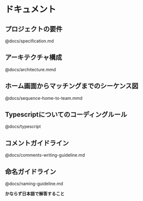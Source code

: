 # ドキュメント
## プロジェクトの要件
@docs/specification.md
## アーキテクチャ構成
@docs/architecture.mmd
## ホーム画面からマッチングまでのシーケンス図
@docs/sequence-home-to-team.mmd
## Typescriptについてのコーディングルール
@docs/typescript
## コメントガイドライン
@docs/comments-writing-guideline.md
## 命名ガイドライン
@docs/naming-guideline.md

**かならず日本語で解答すること**
